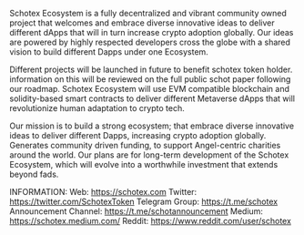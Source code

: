 Schotex Ecosystem is a fully decentralized and vibrant community owned project that welcomes and embrace diverse innovative ideas to deliver different dApps that will in turn increase crypto adoption globally. Our ideas are powered by highly respected developers cross the globe with a shared vision to build different Dapps under one Ecosystem.

Different projects will be launched in future to benefit schotex token holder. information on this will be reviewed on the full public schot paper following our roadmap.
Schotex Ecosystem will use EVM compatible blockchain and solidity-based smart contracts to deliver different Metaverse dApps that will revolutionize human adaptation to crypto tech.

Our mission is to build a strong ecosystem; that embrace diverse innovative ideas to deliver different Dapps, increasing crypto adoption globally. Generates community driven funding, to support Angel-centric charities around the world. 
Our plans are for long-term development of the Schotex Ecosystem, which will evolve into a worthwhile investment that extends beyond fads. 

INFORMATION: 
Web: https://schotex.com
Twitter: https://twitter.com/SchotexToken
Telegram Group: https://t.me/schotex
Announcement Channel: https://t.me/schotannouncement
Medium: https://schotex.medium.com/
Reddit: https://www.reddit.com/user/schotex

